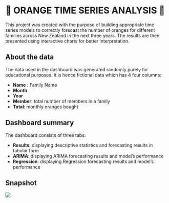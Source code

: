 
# :tangerine: ORANGE TIME SERIES ANALYSIS :tangerine:

This project was created with the purpose of building appropriate time
series models to correctly forecast the number of oranges for different
families across New Zealand in the next three years. The results are
then presented using interactive charts for better interpretation.

## About the data

The data used in the dashboard was generated randomly purely for
educational purposes. It is hence fictional data which has 4 four
columns:

  - **Name** : Family Name
  - **Month**
  - **Year**
  - **Member**: total number of members in a family
  - **Total**: monthly oranges bought

## Dashboard summary

The dashboard consists of three tabs:

  - **Results**: displaying descriptive statistics and forecasting
    results in tabular form
  - **ARIMA**: displaying ARIMA forecasting results and model’s
    performance
  - **Regression**: displaying Regression forecasting results and
    model’s
performance

## Snapshot

![](https://thumbs.gfycat.com/CheerfulShockingBudgie-size_restricted.gif)
